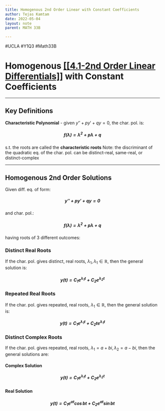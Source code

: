 ```yaml
---
title: Homogenous 2nd Order Linear with Constant Coefficients
author: Tejas Kamtam
date: 2022-05-04
layout: note
parent: MATH 33B

---
```


#UCLA #Y1Q3 #Math33B

# Homogenous <u>[[4.1-2nd Order Linear Differentials]]</u> with Constant Coefficients

---

## Key Definitions

**Characteristic Polynomial** - given $y''+py'+qy=0$, the char. pol. is:

##### $$f(\lambda)=\lambda^2+p\lambda+q$$

s.t. the roots are called the **characteristic roots**
Note: the discriminant of the quadratic eq. of the char. pol. can be distinct-real, same-real, or distinct-complex

---

## Homogenous 2nd Order Solutions

Given diff. eq. of form:

##### $$y''+py'+qy=0$$

and char. pol.:

##### $$f(\lambda)=\lambda^2+p\lambda+q$$

having roots of 3 different outcomes:

### Distinct Real Roots

If the char. pol. gives distinct, real roots, $\lambda_1,\lambda_1\in\mathbb R$, then the general solution is:

##### $$y(t)=C_1e^{\lambda_1t}+C_2e^{\lambda_2t}$$

### Repeated Real Roots

If the char. pol. gives repeated, real roots, $\lambda_1\in\mathbb R$, then the general solution is:

##### $$y(t)=C_1e^{\lambda_1t}+C_2te^{\lambda_1t}$$

### Distinct Complex Roots

If the char. pol. gives repeated, real roots, $\lambda_1=a+bi,\lambda_2=a-bi$, then the general solutions are:

#### Complex Solution

##### $$y(t)=C_1e^{\lambda_1t}+C_2e^{\lambda_2t}$$

#### Real Solution

##### $$y(t)=C_1e^{at}\cos bt + C_2e^{at}\sin bt$$
